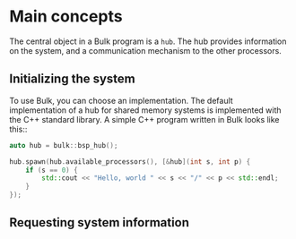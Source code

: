 Main concepts
=============

The central object in a Bulk program is a `hub`. The hub provides information on the system, and a communication mechanism to the other processors. 

Initializing the system
-----------------------

To use Bulk, you can choose an implementation. The default implementation of a hub for shared memory systems is implemented with the C++ standard library. A simple C++ program written in Bulk looks like this::

```cpp
auto hub = bulk::bsp_hub();

hub.spawn(hub.available_processors(), [&hub](int s, int p) {
    if (s == 0) {
        std::cout << "Hello, world " << s << "/" << p << std::endl;
    }
});
```

Requesting system information
-----------------------------
